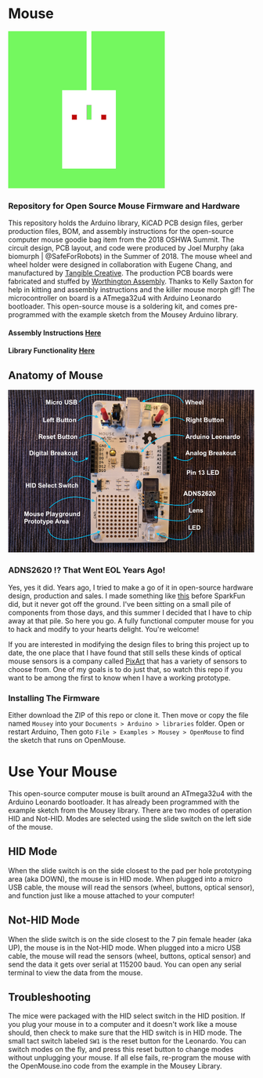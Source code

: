 # Mouse
![MouseyMouse](images/gifyMouse.gif)

### Repository for Open Source Mouse Firmware and Hardware
This repository holds the Arduino library, KiCAD PCB design files, gerber production files, BOM, and assembly instructions for the open-source computer mouse goodie bag item from the 2018 OSHWA Summit. The circuit design, PCB layout, and code were produced by Joel Murphy (aka biomurph | @SafeForRobots) in the Summer of 2018. The mouse wheel and wheel holder were designed in collaboration with Eugene Chang, and manufactured by [Tangible Creative](https://www.tangiblecreative.com). The production PCB boards were fabricated and stuffed by [Worthington Assembly](https://www.worthingtonassembly.com/). Thanks to Kelly Saxton for help in kitting and assembly instructions and the killer mouse morph gif! The microcontroller on board is a ATmega32u4 with Arduino Leonardo bootloader. This open-source mouse is a soldering kit, and comes pre-programmed with the example sketch from the Mousey Arduino library.

#### Assembly Instructions [Here](https://github.com/biomurph/Mouse/blob/master/AssemblyInstructions.md)
#### Library Functionality [Here](https://github.com/biomurph/Mouse/blob/master/LibraryFunctionality.md)

## Anatomy of Mouse
![mouseProduction](images/mouseAnatomy.png)
### ADNS2620 !? That Went EOL Years Ago!
Yes, yes it did. Years ago, I tried to make a go of it in open-source hardware design, production and sales. I made something like [this](https://www.sparkfun.com/products/retired/10105) before SparkFun did, but it never got off the ground. I've been sitting on a small pile of components from those days, and this summer I decided that I have to chip away at that pile. So here you go. A fully functional computer mouse for you to hack and modify to your hearts delight. You're welcome!

If you are interested in modifying the design files to bring this project up to date, the one place that I have found that still sells these kinds of optical mouse sensors is a company called [PixArt](http://www.pixart.com.tw/index.asp) that has a variety of sensors to choose from. One of my goals is to do just that, so watch this repo if you want to be among the first to know when I have a working prototype.

### Installing The Firmware
Either download the ZIP of this repo or clone it. Then move or copy the file named `Mousey`
into your `Documents > Arduino > libraries` folder. Open or restart Arduino, Then
goto `File > Examples > Mousey > OpenMouse` to find the sketch that runs on OpenMouse.

# Use Your Mouse
This open-source computer mouse is built around an ATmega32u4 with the Arduino Leonardo bootloader. It has already been programmed with the example sketch from the Mousey library. There are two modes of operation HID and Not-HID. Modes are selected using the slide switch on the left side of the mouse.

## HID Mode
When the slide switch is on the side closest to the pad per hole prototyping area (aka DOWN), the mouse is in HID mode. When plugged into a micro USB cable, the mouse will read the sensors (wheel, buttons, optical sensor), and function just like a mouse attached to your computer!

## Not-HID Mode
When the slide switch is on the side closest to the 7 pin female header (aka UP), the mouse is in the Not-HID mode. When plugged into a micro USB cable, the mouse will read the sensors (wheel, buttons, optical sensor) and send the data it gets over serial at 115200 baud. You can open any serial terminal to view the data from the mouse.

## Troubleshooting
The mice were packaged with the HID select switch in the HID position. If you plug your mouse in to a computer and it doesn't work like a mouse should, then check to make sure that the HID switch is in HID mode. The small tact switch labeled `SW1` is the reset button for the Leonardo. You can switch modes on the fly, and press this reset button to change modes without unplugging your mouse. If all else fails, re-program the mouse with the OpenMouse.ino code from the example in the Mousey Library.
